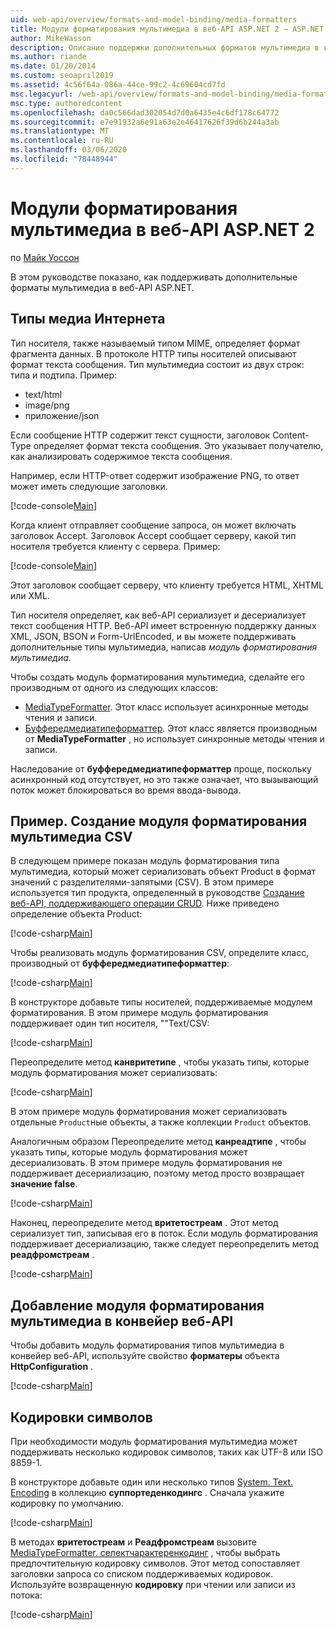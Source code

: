 ```yaml
---
uid: web-api/overview/formats-and-model-binding/media-formatters
title: Модули форматирования мультимедиа в веб-API ASP.NET 2 — ASP.NET 4. x
author: MikeWasson
description: Описание поддержки дополнительных форматов мультимедиа в веб-API ASP.NET для ASP.NET 4. x.
ms.author: riande
ms.date: 01/20/2014
ms.custom: seoapril2019
ms.assetid: 4c56f64a-086a-44ce-99c2-4c69604cd7fd
msc.legacyurl: /web-api/overview/formats-and-model-binding/media-formatters
msc.type: authoredcontent
ms.openlocfilehash: da0c566dad302054d7d0a6435e4c6df178c64772
ms.sourcegitcommit: e7e91932a6e91a63e2e46417626f39d6b244a3ab
ms.translationtype: MT
ms.contentlocale: ru-RU
ms.lasthandoff: 03/06/2020
ms.locfileid: "78448944"
---
```

# <a name="media-formatters-in-aspnet-web-api-2"></a>Модули форматирования мультимедиа в веб-API ASP.NET 2

по [Майк Уоссон](https://github.com/MikeWasson)

В этом руководстве показано, как поддерживать дополнительные форматы мультимедиа в веб-API ASP.NET.

## <a name="internet-media-types"></a>Типы медиа Интернета

Тип носителя, также называемый типом MIME, определяет формат фрагмента данных. В протоколе HTTP типы носителей описывают формат текста сообщения. Тип мультимедиа состоит из двух строк: типа и подтипа. Пример:

- text/html
- image/png
- приложение/json

Если сообщение HTTP содержит текст сущности, заголовок Content-Type определяет формат текста сообщения. Это указывает получателю, как анализировать содержимое текста сообщения.

Например, если HTTP-ответ содержит изображение PNG, то ответ может иметь следующие заголовки.

[!code-console[Main](media-formatters/samples/sample1.cmd)]

Когда клиент отправляет сообщение запроса, он может включать заголовок Accept. Заголовок Accept сообщает серверу, какой тип носителя требуется клиенту с сервера. Пример:

[!code-console[Main](media-formatters/samples/sample2.cmd)]

Этот заголовок сообщает серверу, что клиенту требуется HTML, XHTML или XML.

Тип носителя определяет, как веб-API сериализует и десериализует текст сообщения HTTP. Веб-API имеет встроенную поддержку данных XML, JSON, BSON и Form-UrlEncoded, и вы можете поддерживать дополнительные типы мультимедиа, написав *модуль форматирования мультимедиа*.

Чтобы создать модуль форматирования мультимедиа, сделайте его производным от одного из следующих классов:

- [MediaTypeFormatter](https://msdn.microsoft.com/library/system.net.http.formatting.mediatypeformatter.aspx). Этот класс использует асинхронные методы чтения и записи.
- [Буффередмедиатипеформаттер](https://msdn.microsoft.com/library/system.net.http.formatting.bufferedmediatypeformatter.aspx). Этот класс является производным от **MediaTypeFormatter** , но использует синхронные методы чтения и записи.

Наследование от **буффередмедиатипеформаттер** проще, поскольку асинхронный код отсутствует, но это также означает, что вызывающий поток может блокироваться во время ввода-вывода.

## <a name="example-creating-a-csv-media-formatter"></a>Пример. Создание модуля форматирования мультимедиа CSV

В следующем примере показан модуль форматирования типа мультимедиа, который может сериализовать объект Product в формат значений с разделителями-запятыми (CSV). В этом примере используется тип продукта, определенный в руководстве [Создание веб-API, поддерживающего операции CRUD](../older-versions/creating-a-web-api-that-supports-crud-operations.md). Ниже приведено определение объекта Product:

[!code-csharp[Main](media-formatters/samples/sample3.cs)]

Чтобы реализовать модуль форматирования CSV, определите класс, производный от **буффередмедиатипеформаттер**:

[!code-csharp[Main](media-formatters/samples/sample4.cs)]

В конструкторе добавьте типы носителей, поддерживаемые модулем форматирования. В этом примере модуль форматирования поддерживает один тип носителя, &quot;&quot;Text/CSV:

[!code-csharp[Main](media-formatters/samples/sample5.cs)]

Переопределите метод **канвритетипе** , чтобы указать типы, которые модуль форматирования может сериализовать:

[!code-csharp[Main](media-formatters/samples/sample6.cs)]

В этом примере модуль форматирования может сериализовать отдельные `Product`ные объекты, а также коллекции `Product` объектов.

Аналогичным образом Переопределите метод **канреадтипе** , чтобы указать типы, которые модуль форматирования может десериализовать. В этом примере модуль форматирования не поддерживает десериализацию, поэтому метод просто возвращает **значение false**.

[!code-csharp[Main](media-formatters/samples/sample7.cs)]

Наконец, переопределите метод **вритетостреам** . Этот метод сериализует тип, записывая его в поток. Если модуль форматирования поддерживает десериализацию, также следует переопределить метод **реадфромстреам** .

[!code-csharp[Main](media-formatters/samples/sample8.cs)]

## <a name="adding-a-media-formatter-to-the-web-api-pipeline"></a>Добавление модуля форматирования мультимедиа в конвейер веб-API

Чтобы добавить модуль форматирования типов мультимедиа в конвейер веб-API, используйте свойство **форматеры** объекта **HttpConfiguration** .

[!code-csharp[Main](media-formatters/samples/sample9.cs)]

## <a name="character-encodings"></a>Кодировки символов

При необходимости модуль форматирования мультимедиа может поддерживать несколько кодировок символов, таких как UTF-8 или ISO 8859-1.

В конструкторе добавьте один или несколько типов [System. Text. Encoding](https://msdn.microsoft.com/library/system.text.encoding.aspx) в коллекцию **суппортеденкодингс** . Сначала укажите кодировку по умолчанию.

[!code-csharp[Main](media-formatters/samples/sample10.cs?highlight=6-7)]

В методах **вритетостреам** и **Реадфромстреам** вызовите [MediaTypeFormatter. селектчарактеренкодинг](https://msdn.microsoft.com/library/hh969054.aspx) , чтобы выбрать предпочтительную кодировку символов. Этот метод сопоставляет заголовки запроса со списком поддерживаемых кодировок. Используйте возвращенную **кодировку** при чтении или записи из потока:

[!code-csharp[Main](media-formatters/samples/sample11.cs?highlight=3,5)]
